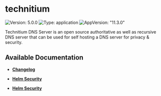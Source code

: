 # technitium

![Version: 5.0.0](https://img.shields.io/badge/Version-5.0.0-informational?style=flat-square) ![Type: application](https://img.shields.io/badge/Type-application-informational?style=flat-square) ![AppVersion: "11.3.0"](https://img.shields.io/badge/AppVersion-"11.3.0"-informational?style=flat-square)

Technitium DNS Server is an open source authoritative as well as recursive DNS server that can be used for self hosting a DNS server for privacy & security.

## Available Documentation

- [**Changelog**](CHANGELOG)

- [**Helm Security**](container-security)

- [**Helm Security**](helm-security)

